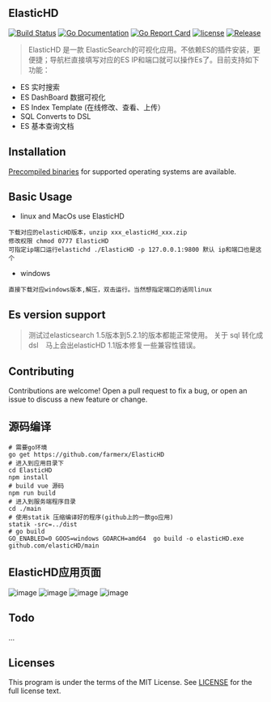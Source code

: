 ElasticHD
-----------
[![Build Status](https://travis-ci.org/farmerx/ElasticHD.svg?branch=master)](https://travis-ci.org/farmerx/ElasticHD)
[![Go Documentation](http://img.shields.io/badge/go-documentation-blue.svg?style=flat-square)](https://godoc.org/github.com/farmerx/ElasticHD/main)
[![Go Report Card](https://goreportcard.com/badge/github.com/Luxurioust/aurora)](https://goreportcard.com/report/github.com/farmerx/elasticHD/main)
[![license](https://img.shields.io/github/license/mashape/apistatus.svg?maxAge=2592000)](https://github.com/farmerx/elasticHD/blob/master/LICENSE)
[![Release](https://img.shields.io/github/release/elasticHD/elasticHD.svg?label=Release)](https://github.com/farmerx/elasticHD/releases)
> ElasticHD 是一款 ElasticSearch的可视化应用。不依赖ES的插件安装，更便捷；导航栏直接填写对应的ES IP和端口就可以操作Es了。目前支持如下功能：
 * ES 实时搜索
 * ES DashBoard 数据可视化
 * ES Index Template (在线修改、查看、上传）
 * SQL Converts to DSL
 * ES 基本查询文档
 

## Installation

[Precompiled binaries](https://github.com/farmerx/elasticHD/releases) for supported operating systems are available.

## Basic Usage
 * linux and MacOs use ElasticHD 
 ```  
 下载对应的elasticHD版本，unzip xxx_elasticHd_xxx.zip
 修改权限 chmod 0777 ElasticHD
 可指定ip端口运行elastichd ./ElasticHD -p 127.0.0.1:9800 默认 ip和端口也是这个
 ```
 * windows
 ```
 直接下载对应windows版本,解压，双击运行。当然想指定端口的话同linux
 ```

## Es version support
> 测试过elasticsearch 1.5版本到5.2.1的版本都能正常使用。 关于 sql 转化成 dsl　马上会出elasticHD 1.1版本修复一些兼容性错误。

## Contributing

Contributions are welcome! Open a pull request to fix a bug, or open an issue to discuss a new feature or change.

## 源码编译
```
# 需要go环境
go get https://github.com/farmerx/ElasticHD
# 进入到应用目录下
cd ElasticHD
npm install
# build vue 源码
npm run build
# 进入到服务端程序目录
cd ./main
# 使用statik 压缩编译好的程序(github上的一款go应用)
statik -src=../dist
# go build
GO_ENABLED=0 GOOS=windows GOARCH=amd64  go build -o elasticHD.exe github.com/elasticHD/main
```
## ElasticHD应用页面
![image](https://github.com/farmerx/ElasticHD/blob/master/snp20170518120044177.png)
![image](https://github.com/farmerx/ElasticHD/blob/master/snp20170518120114338.png)
![image](https://github.com/farmerx/ElasticHD/blob/master/snp20170518120147401.png)
![image](https://raw.githubusercontent.com/farmerx/ElasticHD/master/WX20170605-105148.png)

## Todo
...


## Licenses

This program is under the terms of the MIT License. See [LICENSE](https://github.com/farmerx/elasticHD/blob/master/LICENSE) for the full license text.


